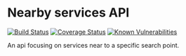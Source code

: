# Nearby services API

[![Build Status](https://travis-ci.org/nhsuk/nearby-services-api.svg?branch=master)](https://travis-ci.org/nhsuk/nearby-services-api)
[![Coverage Status](https://coveralls.io/repos/github/nhsuk/nearby-services-api/badge.svg)](https://coveralls.io/github/nhsuk/nearby-services-api)
[![Known Vulnerabilities](https://snyk.io/test/github/nhsuk/nearby-services-api/badge.svg)](https://snyk.io/test/github/nhsuk/nearby-services-api)

An api focusing on services near to a specific search point.
